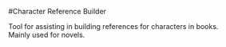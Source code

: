 #Character Reference Builder

Tool for assisting in building references for characters in books.  
Mainly used for novels.

